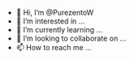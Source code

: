 - 👋 Hi, I’m @PurezentoW
- 👀 I’m interested in ...
- 🌱 I’m currently learning ...
- 💞️ I’m looking to collaborate on ...
- 📫 How to reach me ...

<!---
PurezentoW/PurezentoW is a ✨ special ✨ repository because its `README.md` (this file) appears on your GitHub profile.
You can click the Preview link to take a look at your changes.
--->
